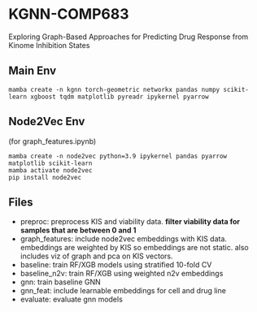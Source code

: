 # KGNN-COMP683
Exploring Graph-Based Approaches for Predicting Drug Response from Kinome Inhibition States

## Main Env
```
mamba create -n kgnn torch-geometric networkx pandas numpy scikit-learn xgboost tqdm matplotlib pyreadr ipykernel pyarrow
```

## Node2Vec Env
(for graph_features.ipynb)
```
mamba create -n node2vec python=3.9 ipykernel pandas pyarrow matplotlib scikit-learn
mamba activate node2vec
pip install node2vec
```

## Files
* preproc: preprocess KIS and viability data. **filter viability data for samples that are between 0 and 1**
* graph_features: include node2vec embeddings with KIS data. embeddings are weighted by KIS so embeddings are not static. also includes viz of graph and pca on KIS vectors.
* baseline: train RF/XGB models using stratified 10-fold CV
* baseline_n2v: train RF/XGB using weighted n2v embeddings
* gnn: train baseline GNN
* gnn_feat: include learnable embeddings for cell and drug line
* evaluate: evaluate gnn models